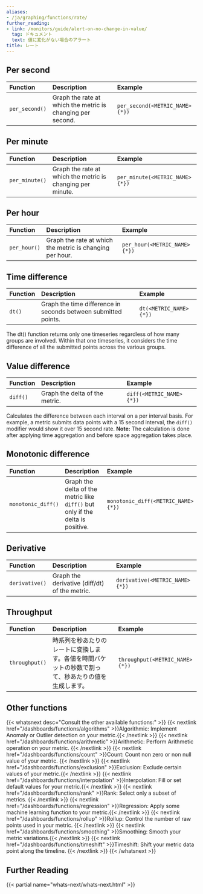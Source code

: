 ```yaml
---
aliases:
- /ja/graphing/functions/rate/
further_reading:
- link: /monitors/guide/alert-on-no-change-in-value/
  tag: ドキュメント
  text: 値に変化がない場合のアラート
title: レート
---
```


## Per second

| Function       | Description                                                | Example                        |
|:---------------|:-----------------------------------------------------------|:-------------------------------|
| `per_second()` | Graph the rate at which the metric is changing per second. | `per_second(<METRIC_NAME>{*})` |

## Per minute

| Function       | Description                                                | Example                        |
|:---------------|:-----------------------------------------------------------|:-------------------------------|
| `per_minute()` | Graph the rate at which the metric is changing per minute. | `per_minute(<METRIC_NAME>{*})` |

## Per hour

| Function     | Description                                              | Example                      |
|:-------------|:---------------------------------------------------------|:-----------------------------|
| `per_hour()` | Graph the rate at which the metric is changing per hour. | `per_hour(<METRIC_NAME>{*})` |

## Time difference

| Function | Description                                                    | Example                |
|:---------|:---------------------------------------------------------------|:-----------------------|
| `dt()`   | Graph the time difference in seconds between submitted points. | `dt(<METRIC_NAME>{*})` |

The dt() function returns only one timeseries regardless of how many groups are involved. Within that one timeseries, it considers the time difference of all the submitted points across the various groups.

## Value difference

| Function | Description                    | Example                  |
|:---------|:-------------------------------|:-------------------------|
| `diff()` | Graph the delta of the metric. | `diff(<METRIC_NAME>{*})` |

Calculates the difference between each interval on a per interval basis. For example, a metric submits data points with a 15 second interval, the `diff()` modifier would show it over 15 second rate. **Note:** The calculation is done after applying time aggregation and before space aggregation takes place.

## Monotonic difference

| Function           | Description                                                                     | Example                            |
|:-------------------|:--------------------------------------------------------------------------------|:-----------------------------------|
| `monotonic_diff()` | Graph the delta of the metric like `diff()` but only if the delta is positive. | `monotonic_diff(<METRIC_NAME>{*})` |

## Derivative

| Function       | Description                                   | Example                        |
|:---------------|:----------------------------------------------|:-------------------------------|
| `derivative()` | Graph the derivative (diff/dt) of the metric. | `derivative(<METRIC_NAME>{*})` |

## Throughput

| Function       | Description                                                                                                                                        | Example                          |
|:---------------|:---------------------------------------------------------------------------------------------------------------------------------------------------|:---------------------------------|
| `throughput()` | 時系列を秒あたりのレートに変換します。各値を時間バケットの秒数で割って、秒あたりの値を生成します。 | `throughput(<METRIC_NAME>{*})` |

## Other functions

{{< whatsnext desc="Consult the other available functions:" >}}
    {{< nextlink href="/dashboards/functions/algorithms" >}}Algorithmic: Implement Anomaly or Outlier detection on your metric.{{< /nextlink >}}
    {{< nextlink href="/dashboards/functions/arithmetic" >}}Arithmetic: Perform Arithmetic operation on your metric.  {{< /nextlink >}}
    {{< nextlink href="/dashboards/functions/count" >}}Count: Count non zero or non null value of your metric. {{< /nextlink >}}
    {{< nextlink href="/dashboards/functions/exclusion" >}}Exclusion: Exclude certain values of your metric.{{< /nextlink >}}
    {{< nextlink href="/dashboards/functions/interpolation" >}}Interpolation: Fill or set default values for your metric.{{< /nextlink >}}
    {{< nextlink href="/dashboards/functions/rank" >}}Rank: Select only a subset of metrics. {{< /nextlink >}}
    {{< nextlink href="/dashboards/functions/regression" >}}Regression: Apply some machine learning function to your metric.{{< /nextlink >}}
    {{< nextlink href="/dashboards/functions/rollup" >}}Rollup: Control the number of raw points used in your metric. {{< /nextlink >}}
    {{< nextlink href="/dashboards/functions/smoothing" >}}Smoothing: Smooth your metric variations.{{< /nextlink >}}
    {{< nextlink href="/dashboards/functions/timeshift" >}}Timeshift: Shift your metric data point along the timeline. {{< /nextlink >}}
{{< /whatsnext >}}

## Further Reading

{{< partial name="whats-next/whats-next.html" >}}